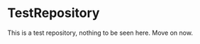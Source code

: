 TestRepository
==============

This is a test repository, nothing to be seen here. Move on now.  
 
 
  
 
 
   
     
        
          
       
       
          
        
        
     
   
      
   
     
   
  
 
 
 
